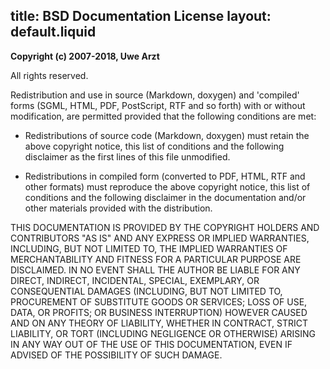 title: BSD Documentation License
layout: default.liquid
---

**Copyright (c) 2007-2018, Uwe Arzt**

All rights reserved.

Redistribution and use in source (Markdown, doxygen) and 'compiled' forms (SGML, HTML, PDF, PostScript, RTF and so forth) with
or without modification, are permitted provided that the following conditions are met:

* Redistributions of source code (Markdown, doxygen) must retain the above copyright notice, this list of conditions and the following
disclaimer as the first lines of this file unmodified.

* Redistributions in compiled form (converted to PDF, HTML, RTF and other formats) must reproduce
the above copyright notice, this list of conditions and the following disclaimer in the documentation and/or other materials provided with the distribution.

THIS DOCUMENTATION IS PROVIDED BY THE COPYRIGHT HOLDERS AND CONTRIBUTORS "AS IS" AND ANY EXPRESS OR IMPLIED WARRANTIES, INCLUDING, BUT NOT
LIMITED TO, THE IMPLIED WARRANTIES OF MERCHANTABILITY AND FITNESS FOR A PARTICULAR PURPOSE ARE DISCLAIMED. IN NO EVENT SHALL THE AUTHOR BE
LIABLE FOR ANY DIRECT, INDIRECT, INCIDENTAL, SPECIAL, EXEMPLARY, OR CONSEQUENTIAL DAMAGES (INCLUDING, BUT NOT LIMITED TO, PROCUREMENT
OF SUBSTITUTE GOODS OR SERVICES;
LOSS OF USE, DATA, OR PROFITS; OR BUSINESS INTERRUPTION) HOWEVER CAUSED AND ON ANY THEORY OF LIABILITY, WHETHER IN CONTRACT, STRICT LIABILITY,
OR TORT (INCLUDING NEGLIGENCE OR OTHERWISE) ARISING IN ANY WAY OUT OF THE USE OF THIS DOCUMENTATION, EVEN IF ADVISED OF THE POSSIBILITY OF SUCH DAMAGE.
